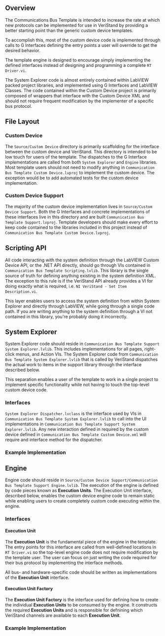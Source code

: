 ## Overview

The Communications Bus Template is intended to increase the rate at which new protocols can be implemented for use in VeriStand by providing a better starting point than the generic custom device templates.

To accomplish this, most of the custom device code is implemented through calls to G Interfaces defining the entry points a user will override to get the desired behavior.

The template engine is designed to encourage simply implementing the defined interfaces instead of designing and programming a complete `RT Driver.vi`.

The System Explorer code is almost entirely contained within LabVIEW packed project libraries, and implemented using G Interfaces and LabVIEW Classes. The code contained within the Custom Device project is primarily composed of wrappers that interface with the Custom Device XML and should not require frequent modification by the implementer of a specific bus protocol.

## File Layout

### Custom Device

The `Source/Custom Device` directory is primarily scaffolding for the interface between the custom device and VeriStand. This directory is intended to be low touch for users of the template. The dispatches to the G Interface implementations are called from both `System Explorer` and `Engine` libraries. Most template users should not need to modify anything in `Communication Bus Template Custom Device.lvproj` to implement the custom device. The exception would be to add automated tests for the custom device implementation.

### Custom Device Support

The majority of the custom device implementation lives in `Source/Custom Device Support`. Both the G Interfaces and concrete implementations of these interfaces live in this directory and are built `Communication Bus Template Support.lvproj`. Template developers should make every effort to keep code contained to the libraries included in this project instead of `Communication Bus Template Custom Device.lvproj`.

## Scripting API

All code interacting with the system definition through the LabVIEW Custom Device API, or the .NET API directly, should go through VIs contained in `Communication Bus Template Scripting.lvlib`. This library is the single source of truth for defining anything existing in the system definition XML. The exception to this rule is if the VeriStand API already provides a VI for doing exactly what is required, i.e. `NI VeriStand - Set Item Description.vi`.

This layer enables users to access the system definition from within System Explorer and directly through LabVIEW, while going through a single code path. If you are writing anything to the system definition through a VI not contained in this library, you're probably doing it incorrectly.

## System Explorer

System Explorer code should reside in `Communication Bus Template Support System Explorer.lvlib`. This includes implementations for all pages, right-click menus, and Action VIs. The System Explorer code from `Communication Bus Template System Explorer.lvlib` that is called by VeriStand dispatches the actual work to items in the support library through the interface described below.

This separation enables a user of the template to work in a single project to implement specific functionality while not having to touch the top-level custom device code.

### Interfaces

`System Explorer Dispatcher.lvclass` is the interface used by VIs in `Communication Bus Template System Explorer.lvlib` to call into the UI implementations in `Communication Bus Template Support System Explorer.lvlib`. Any new interaction defined in required by the custom device defined in `Communication Bus Template Custom Device.xml` will require and interface method for the dispatcher.

### Example Implementation

## Engine

Engine code should reside in `Source/Custom Device Support/Communication Bus Template Support Engine.lvlib`. The execution of the engine is defined by code pieces known as **Execution Units**. The Execution Unit interface, described below, enables the custom device engine code to remain static while enabling users to create completely custom code executing within the engine.

### Interfaces

#### Execution Unit

The **Execution Unit** is the fundamental piece of the engine in the template. The entry points for this interface are called from well-defined locations in `RT Driver.vi` so the top-level engine code does not require modification by the template user. The user can focus on just writing the code required for their bus protocol by implementing the interface methods.

All bus- and hardware-specific code should be written as implementations of the **Execution Unit** interface.

#### Execution Unit Factory

The **Execution Unit Factory** is the interface used for defining how to create the individual **Execution Units** to be consumed by the engine. It constructs the required **Execution Units** and is responsible for defnining which VeriStand channels are available to each **Execution Unit**.

### Example Implementation

